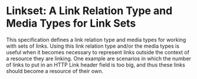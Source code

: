 # Linkset: A Link Relation Type and Media Types for Link Sets

This specification defines a link relation type and media types for working with sets of links. Using this link relation type and/or the media types is useful when it becomes necessary to represent links outside the context of a resource they are linking. One example are scenarios in which the number of links to put in an HTTP Link header field is too big, and thus these links should become a resource of their own.
